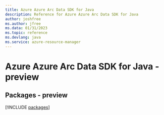 ```yaml
---
title: Azure Azure Arc Data SDK for Java
description: Reference for Azure Azure Arc Data SDK for Java
author: joshfree
ms.author: jfree
ms.data: 01/31/2023
ms.topic: reference
ms.devlang: java
ms.service: azure-resource-manager
---
```

# Azure Azure Arc Data SDK for Java - preview
## Packages - preview
[!INCLUDE [packages](azure-arc-data-index.md)]